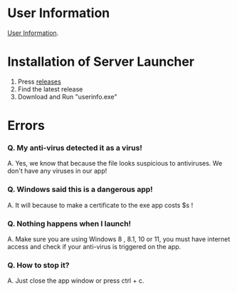 # User Information
[User Information](https://scratch.mit.edu/projects/987956170).

# Installation of Server Launcher
1. Press [releases](https://github.com/Ryan-shamu-YT/user-information/releases)
2. Find the latest release
3. Download and Run "userinfo.exe"

# Errors
### Q. My anti-virus detected it as a virus!
A. Yes, we know that because the file looks suspicious to antiviruses. We don't have any viruses in our app!

### Q. Windows said this is a dangerous app!
A. It will because to make a certificate to the exe app costs $s !

### Q. Nothing happens when I launch!
A. Make sure you are using Windows 8 , 8.1, 10 or 11, you must have internet access and check if your anti-virus is triggered on the app.

### Q. How to stop it?
A. Just close the app window or press ctrl + c.
